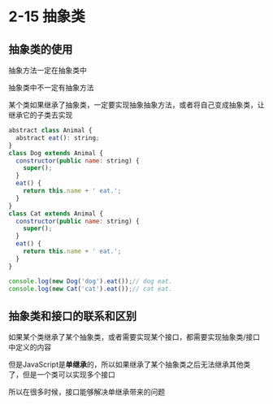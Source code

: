 # 2-15 抽象类

## 抽象类的使用

抽象方法一定在抽象类中

抽象类中不一定有抽象方法

某个类如果继承了抽象类，一定要实现抽象抽象方法，或者将自己变成抽象类，让继承它的子类去实现

```js
abstract class Animal {
  abstract eat(): string;
}
class Dog extends Animal {
  constructor(public name: string) {
    super();
  }
  eat() {
    return this.name + ' eat.';
  }
}
class Cat extends Animal {
  constructor(public name: string) {
    super();
  }
  eat() {
    return this.name + ' eat.';
  }
}

console.log(new Dog('dog').eat());// dog eat.
console.log(new Cat('cat').eat());// cat eat.

```

## 抽象类和接口的联系和区别

如果某个类继承了某个抽象类，或者需要实现某个接口，都需要实现抽象类/接口中定义的内容

但是JavaScript是**单继承**的，所以如果继承了某个抽象类之后无法继承其他类了，但是一个类可以实现多个接口

所以在很多时候，接口能够解决单继承带来的问题